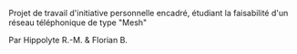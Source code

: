 Projet de travail d'initiative personnelle encadré, étudiant la faisabilité d'un réseau téléphonique de type "Mesh"

Par Hippolyte R.-M. & Florian B.
